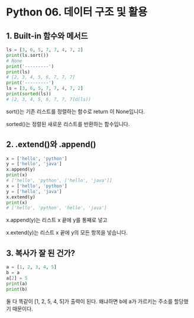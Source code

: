 # Python 06. 데이터  구조 및 활용

## 1. Built-in 함수와 메서드

```python
ls = [3, 6, 5, 7, 7, 4, 7, 2]
print(ls.sort())
# None
print('---------')
print(ls)
# [2, 3, 4, 5, 6, 7, 7, 7]
print('---------')
ls = [3, 6, 5, 7, 7, 4, 7, 2]
print(sorted(ls))
# [2, 3, 4, 5, 6, 7, 7, 7]d(ls))
```

sort()는 기존 리스트를 정렬하는 함수로 return 이 None입니다.

sorted()는 정렬된 새로운 리스트를 반환하는 함수입니다.

## 2. .extend()와 .append()

```python
x = ['hello', 'python']
y = ['hello', 'java']
x.append(y)
print(x)
# ['hello', 'python', ['hello', 'java']]
x = ['hello', 'python']
y = ['hello', 'java']
x.extend(y)
print(x)
# ['hello', 'python', 'hello', 'java']
```

x.append(y)는 리스트 x 끝에 y를 통째로 넣고

x.extend(y)는 리스트 x 끝에 y의 모든 항목을 넣습니다.

## 3. 복사가 잘 된 건가?

```python
a = [1, 2, 3, 4, 5]
b = a
a[2] = 5
print(a)
print(b)
```

둘 다 똑같이 [1, 2, 5, 4, 5]가 출력이 된다. 왜냐하면 b에 a가 가르키는 주소를 할당했기 때문이다.
